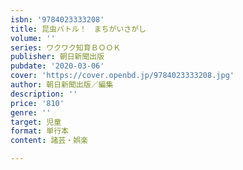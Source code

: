 ```yaml
---
isbn: '9784023333208'
title: 昆虫バトル！　まちがいさがし
volume: ''
series: ワクワク知育ＢＯＯＫ
publisher: 朝日新聞出版
pubdate: '2020-03-06'
cover: 'https://cover.openbd.jp/9784023333208.jpg'
author: 朝日新聞出版／編集
description: ''
price: '810'
genre: ''
target: 児童
format: 単行本
content: 諸芸・娯楽

---
```

